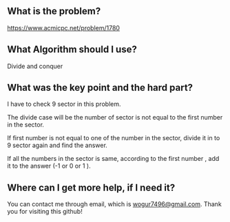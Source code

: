 ## What is the problem?

<https://www.acmicpc.net/problem/1780>

## What Algorithm should I use?

Divide and conquer

## What was the key point and the hard part?

I have to check 9 sector in this problem.

The divide case will be the number of sector is not equal to the first number in the sector.

If first number is not equal to one of the number in the sector, divide it in to 9 sector again and find the answer.

If all the numbers in the sector is same, according to the first number , add it to the answer (-1 or 0 or 1 ).

## Where can I get more help, if I need it?

You can contact me through email, which is wogur7496@gmail.com.
Thank you for visiting this github!

